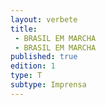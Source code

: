 ```yaml
---
layout: verbete
title:
 - BRASIL EM MARCHA
 - BRASIL EM MARCHA
published: true
edition: 1  
type: T
subtype: Imprensa
---
```


